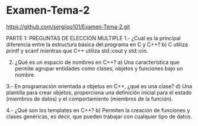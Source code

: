 # Examen-Tema-2
https://github.com/sergiioo101/Examen-Tema-2.git


PARTE 1: PREGUNTAS DE ELECCION MULTIPLE
1.- ¿Cuál es la principal diferencia entre la estructura básica del programa en C y C++?
b) C utiliza printf y scanf mientras que C++ utiliza std::cout y std::cin.

2. ¿Qué es un espacio de nombres en C++?
a) Una característica que permite agrupar entidades como clases, objetos y funciones bajo un nombre.

3.- En programación orientada a objetos en C++, ¿qué es una clase?
d) Una plantilla para crear objetos, proporciona una definición inicial para el estado (miembros de datos) y el comportamiento (miembros de la función).

4.- ¿Qué son los templates en C++?
b) Permiten la creación de funciones y clases genéricas, es decir, que pueden trabajar con cualquier tipo de datos.
